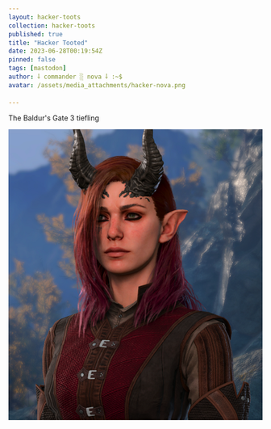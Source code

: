 ```yaml
---
layout: hacker-toots
collection: hacker-toots
published: true
title: "Hacker Tooted"
date: 2023-06-28T00:19:54Z
pinned: false
tags: [mastodon]
author: ⸸ commander ░ nova ⸸ :~$
avatar: /assets/media_attachments/hacker-nova.png

---
```


<p>The Baldur&#39;s Gate 3 tiefling</p>

![media](/assets/media_attachments/files/110/618/973/840/954/793/original/92307bf1f921d4bc.png)

